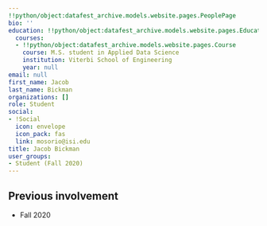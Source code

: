 ```yaml
---
!!python/object:datafest_archive.models.website.pages.PeoplePage
bio: ''
education: !!python/object:datafest_archive.models.website.pages.Education
  courses:
  - !!python/object:datafest_archive.models.website.pages.Course
    course: M.S. student in Applied Data Science
    institution: Viterbi School of Engineering
    year: null
email: null
first_name: Jacob
last_name: Bickman
organizations: []
role: Student
social:
- !Social
  icon: envelope
  icon_pack: fas
  link: mosorio@isi.edu
title: Jacob Bickman
user_groups:
- Student (Fall 2020)
---
```



## Previous involvement

* Fall 2020

